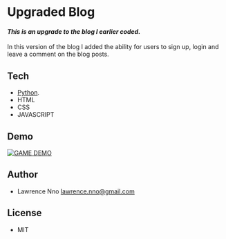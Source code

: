 # Upgraded Blog
#### _This is an upgrade to the blog I earlier coded._

In this version of the blog I added the ability for users to sign up, login and leave a comment on the blog posts.

## Tech
- [Python].
- HTML
- CSS
- JAVASCRIPT

## Demo
[![GAME DEMO](https://img.youtube.com/vi/GDcDBwQpadg/0.jpg)](https://www.youtube.com/watch?v=GDcDBwQpadg)

## Author
- Lawrence Nno lawrence.nno@gmail.com

## License
- MIT


[//]: # (These are reference links used in the body of this note and get stripped out when the markdown processor does its job. There is no need to format nicely because it shouldn't be seen. Thanks SO - http://stackoverflow.com/questions/4823468/store-comments-in-markdown-syntax)

   [Python]: <https://www.python.org/>
